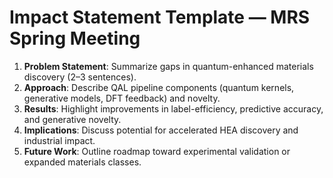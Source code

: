 # Impact Statement Template — MRS Spring Meeting

1. **Problem Statement**: Summarize gaps in quantum-enhanced materials discovery (2–3 sentences).
2. **Approach**: Describe QAL pipeline components (quantum kernels, generative models, DFT feedback) and novelty.
3. **Results**: Highlight improvements in label-efficiency, predictive accuracy, and generative novelty.
4. **Implications**: Discuss potential for accelerated HEA discovery and industrial impact.
5. **Future Work**: Outline roadmap toward experimental validation or expanded materials classes.

